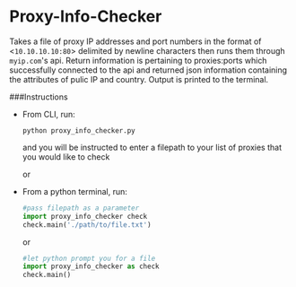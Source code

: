 # Proxy-Info-Checker
Takes a file of proxy IP addresses and port numbers in the format of <`10.10.10.10:80`> delimited by newline characters then runs them through `myip.com`'s api. Return information is pertaining to proxies:ports which successfully connected to the api and returned json information containing the attributes of pulic IP and country. Output is printed to the terminal.

###Instructions
- From CLI, run:
  ```console
  python proxy_info_checker.py
  ```
  and you will be instructed to enter a filepath to your list of proxies that you would like to check
  
  or
  
- From a python terminal, run:
  
  ```python
  #pass filepath as a parameter
  import proxy_info_checker check
  check.main('./path/to/file.txt')
  ```
  or
  
  ```python
  #let python prompt you for a file
  import proxy_info_checker as check
  check.main()
  ```
